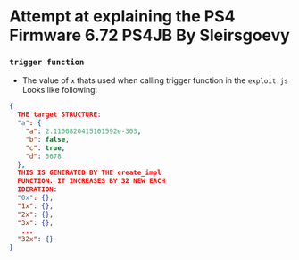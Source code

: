 # Attempt at explaining the PS4 Firmware 6.72 PS4JB By Sleirsgoevy



### `trigger function`
 - The value of `x` thats used when calling trigger function in the `exploit.js`
   Looks like following:
```json
{
  THE target STRUCTURE:
  "a": {
    "a": 2.1100820415101592e-303,
    "b": false,
    "c": true,
    "d": 5678
  },
  THIS IS GENERATED BY THE create_impl
  FUNCTION. IT INCREASES BY 32 NEW EACH 
  IDERATION:
  "0x": {},
  "1x": {},
  "2x": {},
  "3x": {},
   ...
  "32x": {}
}
```
